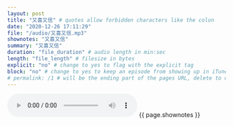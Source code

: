 ```yaml
---
layout: post
title: "又喜又信" # quotes allow forbidden characters like the colon
date: "2020-12-26 17:11:29"
file: "/audio/又喜又信.mp3"
shownotes: "又喜又信"
summary: "又喜又信"
duration: "file_duration" # audio length in min:sec
length: "file_length" # filesize in bytes
explicit: "no" # change to yes to flag with the explicit tag
block: "no" # change to yes to keep an episode from showing up in iTunes
# permalink: /1 # will be the ending part of the pages URL, delete to default to the title
---
```


<audio controls>
<source src="{{site.url}}{{site.baseurl}}{{ page.file }}" type="audio/x-mp3">
Your browser does not support the audio element.
</audio>
{{ page.shownotes }}
